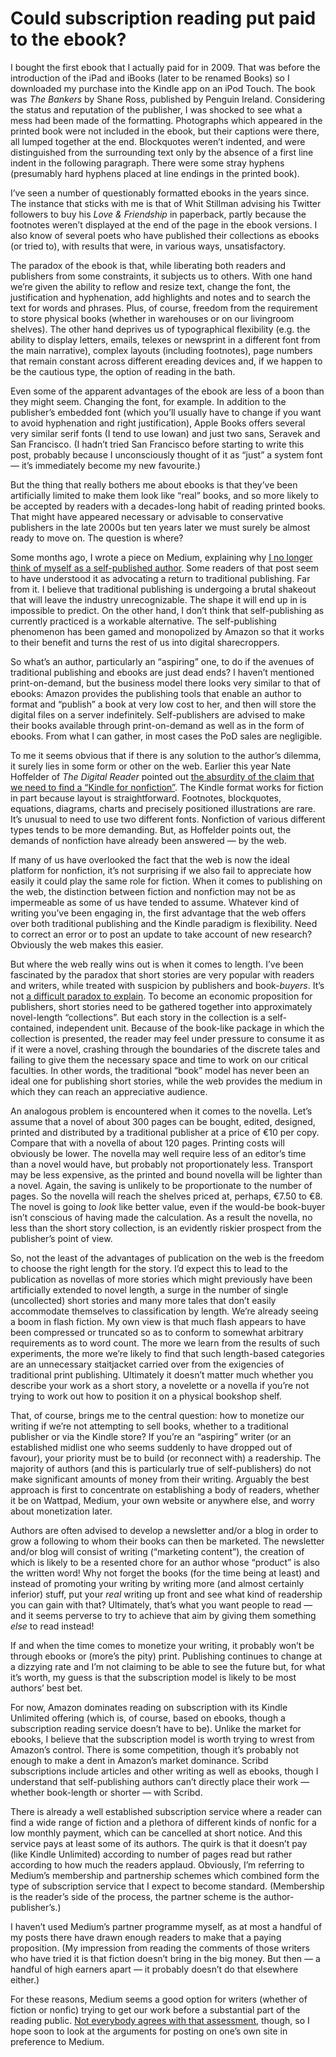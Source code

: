 # Could subscription reading put paid to the ebook?

I bought the first ebook that I actually paid for in 2009. That was  before the introduction of the iPad and iBooks (later to be renamed Books) so I downloaded my purchase into the Kindle app on an iPod Touch. The book was <cite>The Bankers</cite> by Shane Ross, published by Penguin Ireland. Considering the status and reputation of the publisher, I was shocked to see what a mess had been made of the formatting. Photographs which appeared in the printed book were not included in the ebook, but their captions were there, all lumped together at the end. Blockquotes weren’t indented, and were distinguished from the surrounding text only by the absence of a first line indent in the following paragraph. There were some stray hyphens (presumably hard hyphens placed at line endings in the printed book).

I’ve seen a number of questionably formatted ebooks in the years since. The instance that sticks with me is that of Whit Stillman advising his Twitter followers to buy his <cite>Love & Friendship</cite> in paperback, partly because the footnotes weren’t displayed at the end of the page in the ebook versions. I also know of several poets who have published their collections as ebooks (or tried to), with results that were, in various ways, unsatisfactory.

The paradox of the ebook is that, while liberating both readers and publishers from some constraints, it subjects us to others. With one hand we’re given the ability to reflow and resize text, change the font, the justification and hyphenation, add highlights and notes and to search the text for words and phrases. Plus, of course, freedom from the requirement to store physical books (whether in warehouses or on our livingroom shelves). The other hand deprives us of typographical flexibility (e.g. the ability to display letters, emails, telexes or newsprint in a different font from the main narrative), complex layouts (including footnotes), page numbers that remain constant across different ereading devices and, if we happen to be the cautious type, the option of reading in the bath.

Even some of the apparent advantages of the ebook are less of a boon than they might seem. Changing the font, for example. In addition to the publisher’s embedded font (which you’ll usually have to change if you want to avoid hyphenation and right justification), Apple Books offers several very similar serif fonts (I tend to use Iowan) and just two sans, Seravek and San Francisco. (I hadn’t tried San Francisco before starting to write this post, probably because I unconsciously thought of it as “just” a system font — it’s  immediately become my new favourite.)

But the thing that really bothers me about ebooks is that they’ve been artificially limited to make them look like “real” books, and so more likely to be accepted by readers with a decades-long habit of reading printed books. That might have appeared necessary or advisable to conservative publishers in the late 2000s but ten years later we must surely be almost ready to move on. The question is where?

Some months ago, I wrote a piece on Medium, explaining why [I no longer think of myself as a self-published author](https://medium.com/p/362c76c295d0). Some readers of that post seem to have understood it as advocating a return to traditional publishing. Far from it. I believe that traditional publishing is undergoing a brutal shakeout that will leave the industry unrecognizable. The shape it will end up in is impossible to predict. On the other hand, I don’t think that self-publishing as currently practiced is a workable alternative. The self-publishing phenomenon has been gamed and monopolized by Amazon so that it works to their benefit and turns the rest of us into digital sharecroppers.

So what’s an author, particularly an “aspiring” one, to do if the avenues of traditional publishing and ebooks are just dead ends? I haven’t mentioned print-on-demand, but the business model there looks very similar to that of ebooks: Amazon provides the publishing tools that enable an author to format and “publish” a book at very low cost to her, and then will store the digital files on a server indefinitely. Self-publishers are advised to make their books available through print-on-demand as well as in the form of ebooks. From what I can gather, in most cases the PoD sales are negligible.

To me it seems obvious that if there is any solution to the author’s dilemma, it surely lies in some form or other on the web. Earlier this year Nate Hoffelder of <cite>The Digital Reader</cite> pointed out [the absurdity of the claim that we need to find a “Kindle for nonfiction”](https://the-digital-reader.com/2018/01/02/kindle-non-fiction-already-exists-might-not-recognize-not-book/). The Kindle format works for fiction in part because layout is straightforward. Footnotes, blockquotes, equations, diagrams, charts and precisely positioned illustrations are rare. It’s unusual to need to use two different fonts. Nonfiction of various different types tends to be more demanding. But, as Hoffelder points out, the demands of nonfiction have already been answered — by the web.

If many of us have overlooked the fact that the web is now the ideal platform for nonfiction, it’s not surprising if we also fail to appreciate how easily it could play the same role for fiction. When it comes to publishing on the web, the distinction between fiction and nonfiction may not be as impermeable as some of us have tended to assume. Whatever kind of writing you’ve been engaging in, the first advantage that the web offers over both traditional publishing and the Kindle paradigm is flexibility. Need to correct an error or to post an update to take account of new research? Obviously the web makes this easier.

But where the web really wins out is when it comes to length. I’ve been fascinated by the paradox that short stories are very popular with readers and writers, while treated with suspicion by publishers and book-_buyers_. It’s not [a difficult paradox to explain](https://medium.com/p/431f5d849219). To become an economic proposition for publishers, short stories need to be gathered together into approximately novel-length “collections”. But each story in the collection is a self-contained, independent unit. Because of the book-like package in which the collection is presented, the reader may feel under pressure to consume it as if it were a novel, crashing through the boundaries of the discrete tales and failing to give them the necessary space and time to work on our critical faculties. In other words, the traditional “book” model has never been an ideal one for publishing short stories, while the web provides the medium in which they can reach an appreciative audience.

An analogous problem is encountered when it comes to the novella. Let’s assume that a novel of about 300 pages can be bought, edited, designed, printed and distributed by a traditional publisher at a price of €10 per copy. Compare that with a novella of about 120 pages. Printing costs will obviously be lower. The novella may well require less of an editor’s time than a novel would have, but probably not proportionately less. Transport may be less expensive, as the printed and bound novella will be lighter than a novel. Again,  the saving is unlikely to be proportionate to the number of pages. So the novella will reach the shelves priced at, perhaps, €7.50 to €8. The novel is going to _look_ like better value, even if the would-be book-buyer isn’t conscious of having made the calculation. As a result the novella, no less than the short story collection, is an evidently riskier prospect from the publisher’s point of view.

So, not the least of the advantages of publication on the web is the freedom to choose the right length for the story. I’d expect this to lead to the publication as novellas of more stories which might previously have been artificially extended to novel length, a surge in the number of single (uncollected) short stories and many more tales that don’t easily accommodate themselves to classification by length. We’re already seeing a boom in flash fiction. My own view is that much flash appears to have been compressed or truncated so as to conform to somewhat arbitrary requirements as to word count. The more we learn from the results of such experiments, the more we’re likely to find that such length-based categories are an unnecessary staitjacket carried over from the exigencies of traditional print publishing. Ultimately it doesn’t matter much whether you describe your work as a short story, a novelette or a novella if you’re not trying to work out how to position it on a physical bookshop shelf.

That, of course, brings me to the central question: how to monetize our writing if we’re not attempting to sell books, whether to a traditional publisher or via the Kindle store? If you’re an “aspiring” writer (or an established midlist one who seems suddenly to have dropped out of favour), your priority must be to build (or reconnect with) a readership. The majority of authors (and this is particularly true of self-publishers) do not make significant amounts of money from their writing. Arguably the best approach is first to concentrate on establishing a body of readers, whether it be on Wattpad, Medium, your own website or anywhere else, and worry about monetization later.

Authors are often advised to develop a newsletter and/or a blog in order to grow a following to whom their books can then be marketed. The newsletter and/or blog will consist of writing (“marketing content”), the creation of which is likely to be a resented chore for an author whose “product” is also the written word! Why not forget the books (for the time being at least) and instead of promoting your writing by writing more (and almost certainly inferior) stuff, put your _real_ writing up front and see what kind of readership you can gain with that? Ultimately, that’s what you want people to read — and it seems perverse to try to achieve that aim by giving them something _else_ to read instead!

If and when the time comes to monetize your writing, it probably won’t be through ebooks or (more’s the pity) print. Publishing continues to change at a dizzying rate and I’m not claiming to be able to see the future but, for what it’s worth, my guess is that the subscription model is likely to be most authors’ best bet.

For now, Amazon dominates reading on subscription with its Kindle Unlimited offering (which is, of course, based on ebooks, though a subscription reading service doesn’t have to be). Unlike the market for ebooks, I believe that the subscription model is worth trying to wrest from Amazon’s control. There is some competition, though it’s probably not enough to make a dent in Amazon’s market dominance. Scribd subscriptions include articles and other writing as well as ebooks, though I understand that self-publishing authors can’t directly place their work — whether book-length or shorter — with Scribd.

There is already a well established subscription service where a reader can find a wide range of fiction and a plethora of different kinds of nonfic for a low monthly payment, which can be cancelled at short notice. And this service pays at least some of its authors. The quirk is that it doesn’t pay (like Kindle Unlimited) according to number of pages read but rather according to how much the readers applaud. Obviously, I’m referring to Medium’s membership and partnership schemes which combined form the type of subscription service that I expect to become standard. (Membership is the reader’s side of the process, the partner scheme is the author-publisher’s.)

I haven’t used Medium’s partner programme myself, as at most a handful of my posts there have drawn enough readers to make that a paying proposition. (My impression from reading the comments of those writers who have tried it is that fiction doesn’t bring in the big money. But then — a handful of high earners apart — it probably doesn’t do that elsewhere either.)

For these reasons, Medium seems a good option for writers (whether of fiction or nonfic) trying to get our work before a substantial part of the reading public. [Not everybody agrees with that assessment](https://medium.com/p/bb0048d19133), though, so I hope soon to look at the arguments for posting on one’s own site in preference to Medium.

